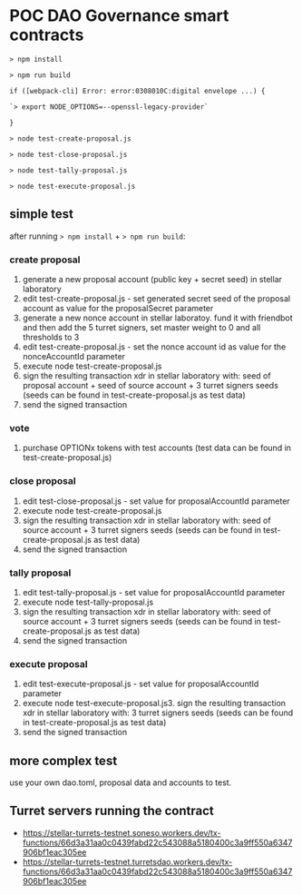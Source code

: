 # POC DAO Governance smart contracts


`> npm install`

`> npm run build`

`if ([webpack-cli] Error: error:0308010C:digital envelope ...) {`
	
	`> export NODE_OPTIONS=--openssl-legacy-provider`

`}`

`> node test-create-proposal.js`

`> node test-close-proposal.js`

`> node test-tally-proposal.js`

`> node test-execute-proposal.js`



## simple test

after running `> npm install` + `> npm run build`:

### create proposal

1. generate a new proposal account (public key + secret seed) in stellar laboratory
2. edit test-create-proposal.js - set generated secret seed of the proposal account as value for the proposalSecret parameter
3. generate a new nonce account in stellar laboratoy. fund it with friendbot and then add the 5 turret signers, set master weight to 0 and all thresholds to 3
4. edit test-create-proposal.js - set the nonce account id as value for the nonceAccountId parameter
5. execute node test-create-proposal.js
6. sign the resulting transaction xdr in stellar laboratory with: seed of proposal account + seed of source account + 3 turret signers seeds (seeds can be found in test-create-proposal.js as test data)
7. send the signed transaction

### vote

1. purchase OPTIONx tokens with test accounts (test data can be found in test-create-proposal.js)

### close proposal

1. edit test-close-proposal.js - set value for proposalAccountId parameter
2. execute node test-create-proposal.js
3. sign the resulting transaction xdr in stellar laboratory with: seed of source account + 3 turret signers seeds (seeds can be found in test-create-proposal.js as test data)
4. send the signed transaction

### tally proposal

1. edit test-tally-proposal.js - set value for proposalAccountId parameter
2. execute node test-tally-proposal.js
3. sign the resulting transaction xdr in stellar laboratory with: seed of source account + 3 turret signers seeds (seeds can be found in test-create-proposal.js as test data)
4. send the signed transaction

### execute proposal
1. edit test-execute-proposal.js - set value for proposalAccountId parameter
2. execute node test-execute-proposal.js3. sign the resulting transaction xdr in stellar laboratory with: 3 turret signers seeds (seeds can be found in test-create-proposal.js as test data)
4. send the signed transaction

## more complex test

use your own dao.toml, proposal data and accounts to test.

## Turret servers running the contract

- https://stellar-turrets-testnet.soneso.workers.dev/tx-functions/66d3a31aa0c0439fabd22c543088a5180400c3a9ff550a6347906bf1eac305ee
- https://stellar-turrets-testnet.turretsdao.workers.dev/tx-functions/66d3a31aa0c0439fabd22c543088a5180400c3a9ff550a6347906bf1eac305ee